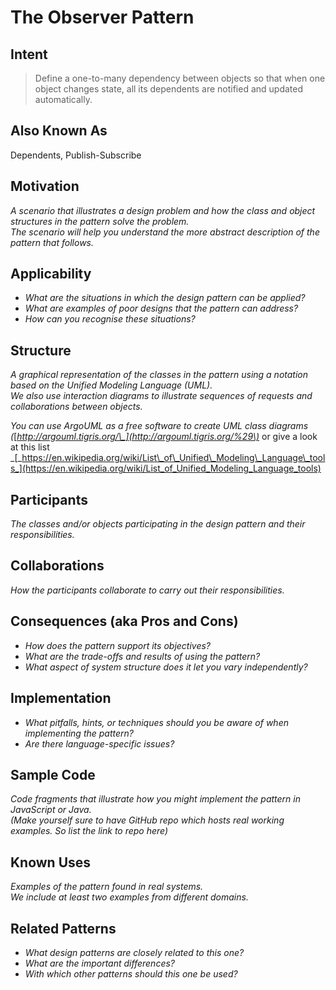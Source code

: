 # The Observer Pattern

## Intent

> Define a one-to-many dependency between objects so that when one object changes state, all its dependents are notified and updated automatically.

## Also Known As

Dependents, Publish-Subscribe

## Motivation

_A scenario that illustrates a design problem and how the class and object structures in the pattern solve the problem.  
The scenario will help you understand the more abstract description of the pattern that follows._

## Applicability

* _What are the situations in which the design pattern can be applied?_
* _What are examples of poor designs that the pattern can address?_
* _How can you recognise these situations?_

## Structure

_A graphical representation of the classes in the pattern using a notation based on the Unified Modeling Language \(UML\).  
We also use interaction diagrams to illustrate sequences of requests and collaborations between objects._

_You can use ArgoUML as a free software to create UML class diagrams \(_[_http://argouml.tigris.org/\_](http://argouml.tigris.org/%29\)_ or give a look at this list _[_https://en.wikipedia.org/wiki/List\_of\_Unified\_Modeling\_Language\_tools_](https://en.wikipedia.org/wiki/List_of_Unified_Modeling_Language_tools)

## Participants

_The classes and/or objects participating in the design pattern and their responsibilities._

## Collaborations

_How the participants collaborate to carry out their responsibilities._

## Consequences \(aka Pros and Cons\)

* _How does the pattern support its objectives?_
* _What are the trade-offs and results of using the pattern?_
* _What aspect of system structure does it let you vary independently?_

## Implementation

* _What pitfalls, hints, or techniques should you be aware of when implementing the pattern?_
* _Are there language-specific issues?_

## Sample Code

_Code fragments that illustrate how you might implement the pattern in JavaScript or Java.  
\(Make yourself sure to have GitHub repo which hosts real working examples. So list the link to repo here\)_

## Known Uses

_Examples of the pattern found in real systems.  
We include at least two examples from different domains._

## Related Patterns

* _What design patterns are closely related to this one?_
* _What are the important differences?_
* _With which other patterns should this one be used?_



